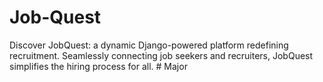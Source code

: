 # Job-Quest
Discover JobQuest: a dynamic Django-powered platform redefining recruitment. Seamlessly connecting job seekers and recruiters, JobQuest simplifies the hiring process for all.
#   M a j o r  
 